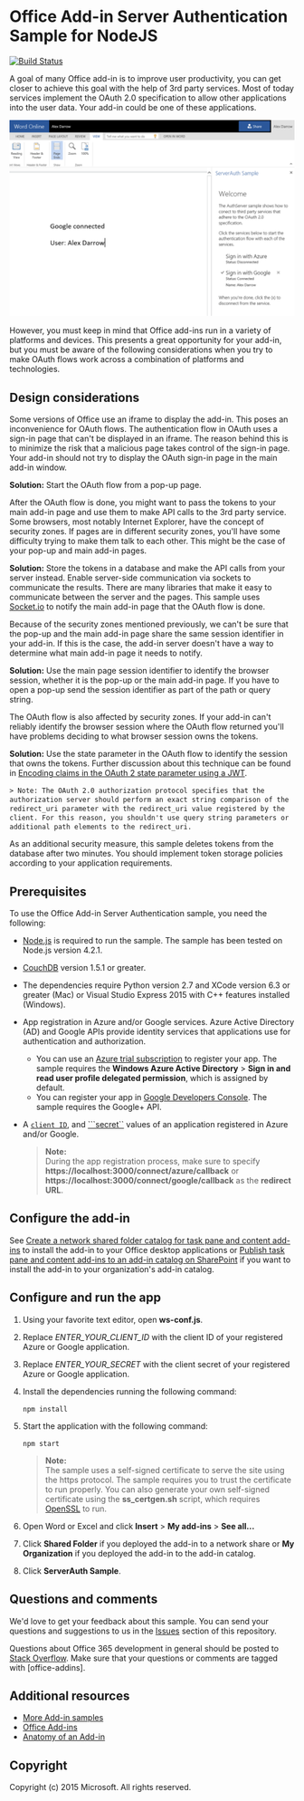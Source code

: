 # Office Add-in Server Authentication Sample for NodeJS

[![Build Status](https://travis-ci.org/OfficeDev/Office-Add-in-NodeJS-ServerAuth.svg?branch=master)](https://travis-ci.org/OfficeDev/Office-Add-in-NodeJS-ServerAuth)

A goal of many Office add-in is to improve user productivity, you can get closer to achieve this goal with the help of 3rd party services. Most of today services implement the OAuth 2.0 specification to allow other applications into the user data. Your add-in could be one of these applications.

![Office Add-in Server Authentication Sample screenshot](/readme-images/Office-Add-in-NodeJS-ServerAuth.png)

[//]: # "> **Note:** Link here to Reeza's article."

However, you must keep in mind that Office add-ins run in a variety of platforms and devices. This presents a great opportunity for your add-in, but you must be aware of the following considerations when you try to make OAuth flows work across a combination of platforms and technologies.

## Design considerations

Some versions of Office use an iframe to display the add-in. This poses an inconvenience for OAuth flows. The authentication flow in OAuth uses a sign-in page that can't be displayed in an iframe. The reason behind this is to minimize the risk that a malicious page takes control of the sign-in page. Your add-in should not try to display the OAuth sign-in page in the main add-in window.

**Solution:** Start the OAuth flow from a pop-up page.

After the OAuth flow is done, you might want to pass the tokens to your main add-in page and use them to make API calls to the 3rd party service. 
Some browsers, most notably Internet Explorer, have the concept of security zones. If pages are in different security zones, you'll have some difficulty trying to make them talk to each other. This might be the case of your pop-up and main add-in pages.

**Solution:** Store the tokens in a database and make the API calls from your server instead. Enable server-side communication via sockets to communicate the results. There are many libraries that make it easy to communicate between the server and the pages. This sample uses [Socket.io](http://socket.io) to notify the main add-in page that the OAuth flow is done.

Because of the security zones mentioned previously, we can't be sure that the pop-up and the main add-in page share the same session identifier in your add-in. If this is the case, the add-in server doesn't have a way to determine what main add-in page it needs to notify.

**Solution:** Use the main page session identifier to identify the browser session, whether it is the pop-up or the main add-in page. If you have to open a pop-up send the session identifier as part of the path or query string.

The OAuth flow is also affected by security zones. If your add-in can't reliably identify the browser session where the OAuth flow returned you'll have problems deciding to what browser session owns the tokens.

**Solution:** Use the state parameter in the OAuth flow to identify the session that owns the tokens. Further discussion about this technique can be found in [Encoding claims in the OAuth 2 state parameter using a JWT](https://tools.ietf.org/html/draft-bradley-oauth-jwt-encoded-state-04). 

    > Note: The OAuth 2.0 authorization protocol specifies that the authorization server should perform an exact string comparison of the redirect_uri parameter with the redirect_uri value registered by the client. For this reason, you shouldn't use query string parameters or additional path elements to the redirect_uri. 

As an additional security measure, this sample deletes tokens from the database after two minutes. You should implement token storage policies according to your application requirements.

## Prerequisites

To use the Office Add-in Server Authentication sample, you need the following:

* [Node.js](https://nodejs.org/) is required to run the sample. The sample has been tested on Node.js version 4.2.1.
* [CouchDB](https://couchdb.apache.org) version 1.5.1 or greater.
* The dependencies require Python version 2.7 and XCode version 6.3 or greater (Mac) or Visual Studio Express 2015 with C++ features installed (Windows).
* App registration in Azure and/or Google services. Azure Active Directory (AD) and Google APIs provide identity services that applications use for authentication and authorization.
    * You can use an [Azure trial subscription](https://account.windowsazure.com/SignUp) to register your app. The sample requires the **Windows Azure Active Directory** > **Sign in and read user profile delegated permission**, which is assigned by default.
    * You can register your app in [Google Developers Console](https://console.developers.google.com/). The sample requires the Google+ API.
* A [```client ID```](app/Constants.php#L29), and [```secret``](app/Constants.php#L30) values of an application registered in Azure and/or Google.

     > **Note:** <br />
     During the app registration process, make sure to specify **https://localhost:3000/connect/azure/callback** or **https://localhost:3000/connect/google/callback** as the **redirect URL**.

## Configure the add-in

See [Create a network shared folder catalog for task pane and content add-ins](https://msdn.microsoft.com/library/office/fp123503.aspx) to install the add-in to your Office desktop applications or [Publish task pane and content add-ins to an add-in catalog on SharePoint](https://msdn.microsoft.com/library/office/fp123517.aspx) if you want to install the add-in to your organization's add-in catalog.

## Configure and run the app

1. Using your favorite text editor, open **ws-conf.js**.
2. Replace *ENTER_YOUR_CLIENT_ID* with the client ID of your registered Azure or Google application.
3. Replace *ENTER_YOUR_SECRET* with the client secret of your registered Azure or Google application.
4. Install the dependencies running the following command:
    ```
    npm install
    ```
5. Start the application with the following command:
    ```
    npm start
    ```

    > **Note:** <br />
    The sample uses a self-signed certificate to serve the site using the https protocol. The sample requires you to trust the certificate to run properly. You can also generate your own self-signed certificate using the **ss_certgen.sh** script, which requires [OpenSSL](http://www.openssl.org/) to run.
6. Open Word or Excel and click **Insert** > **My add-ins** > **See all...**    
7. Click **Shared Folder** if you deployed the add-in to a network share or **My Organization** if you deployed the add-in to the add-in catalog.
8. Click **ServerAuth Sample**.

## Questions and comments

We'd love to get your feedback about this sample. You can send your questions and suggestions to us in the [Issues](https://github.com/OfficeDev/Office-Add-in-NodeJS-ServerAuth/issues) section of this repository.

Questions about Office 365 development in general should be posted to [Stack Overflow](http://stackoverflow.com/questions/tagged/office-addins). Make sure that your questions or comments are tagged with [office-addins].
  
## Additional resources

* [More Add-in samples](https://github.com/OfficeDev?utf8=%E2%9C%93&query=-Add-in)
* [Office Add-ins](http://msdn.microsoft.com/library/office/jj220060.aspx)
* [Anatomy of an Add-in](https://msdn.microsoft.com/library/office/jj220082.aspx#StartBuildingApps_AnatomyofApp)

## Copyright
Copyright (c) 2015 Microsoft. All rights reserved.
